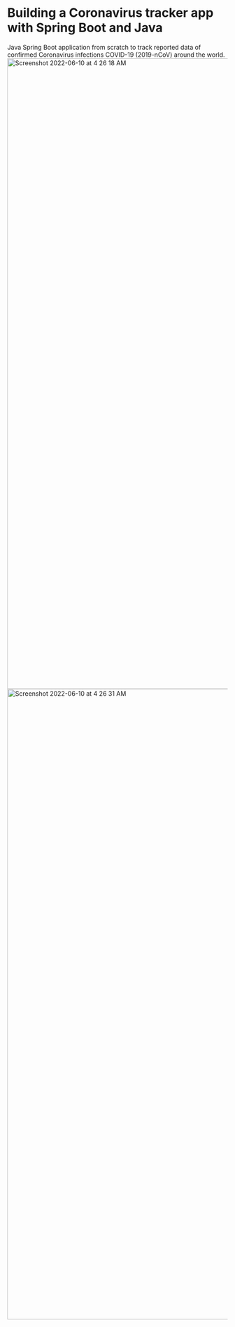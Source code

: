 # Building a Coronavirus tracker app with Spring Boot and Java

Java Spring Boot application from scratch to track reported data of confirmed Coronavirus infections COVID-19 (2019-nCoV) around the world.
<img width="1440" alt="Screenshot 2022-06-10 at 4 26 18 AM" src="https://user-images.githubusercontent.com/48613909/173055873-00b30508-6b86-47fb-9740-a1fed09a1d1e.png">
<img width="1440" alt="Screenshot 2022-06-10 at 4 26 31 AM" src="https://user-images.githubusercontent.com/48613909/173055891-6246c627-e62d-4cdd-bf8f-2a7df320684b.png">
